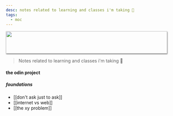 ```yaml
---
desc: notes related to learning and classes i'm taking 🌱
tags:
  - moc
---
```

<img style="height: 70px; width: 100%; object-fit: cover; box-shadow: 1px 2px 3px rgba(0,0,0,.5);" src="https://64.media.tumblr.com/ef4a24260f0606beaf9ab344c22e24e2/e3a833691b4de27b-ac/s500x750/f60b4518f9008339bc4af780a67245feead03c25.gifv">

> Notes related to learning and classes i'm taking 🌱

#### the odin project
##### foundations
- [[don't ask just to ask]]
- [[internet vs web]]
- [[the xy problem]]